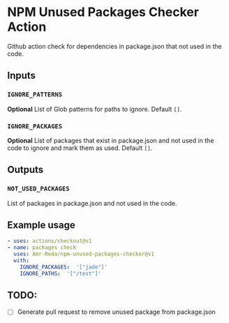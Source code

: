 # NPM Unused Packages Checker Action

Github action check for dependencies in package.json that not used in the code.

## Inputs

### `IGNORE_PATTERNS`

**Optional** List of Glob patterns for paths to ignore. Default `[]`.

### `IGNORE_PACKAGES`

**Optional** List of packages that exist in package.json and not used in the code to ignore and mark them as used. Default `[]`.

## Outputs

### `NOT_USED_PACKAGES`

List of packages in package.json and not used in the code.

## Example usage

```yml
- uses: actions/checkout@v1
- name: packages check
  uses: Amr-Reda/npm-unused-packages-checker@v1
  with:
    IGNORE_PACKAGES:  '["jade"]'
    IGNORE_PATHS:  '["/test"]'
```

## TODO:

- [ ] Generate pull request to remove unused package from package.json